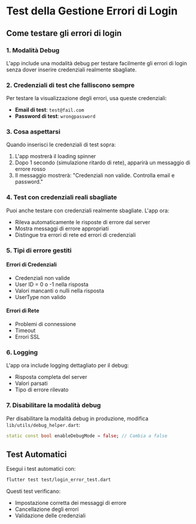 # Test della Gestione Errori di Login

## Come testare gli errori di login

### 1. Modalità Debug
L'app include una modalità debug per testare facilmente gli errori di login senza dover inserire credenziali realmente sbagliate.

### 2. Credenziali di test che falliscono sempre
Per testare la visualizzazione degli errori, usa queste credenziali:

- **Email di test**: `test@fail.com`
- **Password di test**: `wrongpassword`

### 3. Cosa aspettarsi
Quando inserisci le credenziali di test sopra:

1. L'app mostrerà il loading spinner
2. Dopo 1 secondo (simulazione ritardo di rete), apparirà un messaggio di errore rosso
3. Il messaggio mostrerà: "Credenziali non valide. Controlla email e password."

### 4. Test con credenziali reali sbagliate
Puoi anche testare con credenziali realmente sbagliate. L'app ora:

- Rileva automaticamente le risposte di errore dal server
- Mostra messaggi di errore appropriati
- Distingue tra errori di rete ed errori di credenziali

### 5. Tipi di errore gestiti

#### Errori di Credenziali
- Credenziali non valide
- User ID = 0 o -1 nella risposta
- Valori mancanti o nulli nella risposta
- UserType non valido

#### Errori di Rete
- Problemi di connessione
- Timeout
- Errori SSL

### 6. Logging
L'app ora include logging dettagliato per il debug:
- Risposta completa del server
- Valori parsati
- Tipo di errore rilevato

### 7. Disabilitare la modalità debug
Per disabilitare la modalità debug in produzione, modifica `lib/utils/debug_helper.dart`:

```dart
static const bool enableDebugMode = false; // Cambia a false
```

## Test Automatici
Esegui i test automatici con:
```bash
flutter test test/login_error_test.dart
```

Questi test verificano:
- Impostazione corretta dei messaggi di errore
- Cancellazione degli errori
- Validazione delle credenziali 